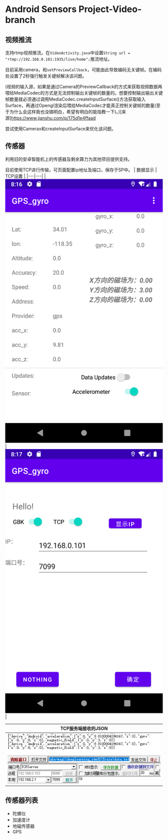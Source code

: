 # Android Sensors Project-Video-branch

## 视频推流
支持rtmp视频推流。在`VideoActivity.java`中设置`String url = "rtmp://192.168.0.101:1935/live/home";`推流地址。

目前采用camera，和`setPreviewCallback`，可能由此导致编码无关键帧。在编码处设置了2秒强行触发关键帧解决该问题。

(视频的输入源，如果是通过Camera的PreviewCallback的方式来获取视频数据再喂给MediaCodec的方式是无法控制输出关键帧的数量的。想要控制输出输出关键帧数量就必须通过调用MediaCodec.createInputSurface()方法获取输入Surface，再通过Opengl渲染后喂给MediaCodec才能真正控制关键帧的数量(至于为什么会这样我也没搞明白，希望有明白的能指教一下)。)[来源]https://www.jianshu.com/p/175d1e4ffaad

尝试使用Camerax和createInputSurface来优化该问题。

## 传感器
利用旧的安卓智能机上的传感器及剩余算力为其他项目提供支持。

目前使用TCP进行传输，可页面配置ip地址及端口，保存于SP中。
|  数据显示 | TCP设置  |
|---|---|
| ![data_layout](/img/data_layout.png)  | ![data_layout](/img/TCP_setting.png)  |

| TCP服务端接收的JSON |
| :---: |
|  ![data_layout](/img/TCP_server.png)   |
## 传感器列表
- 陀螺仪
- 加速度计
- 地磁传感器
- GPS


